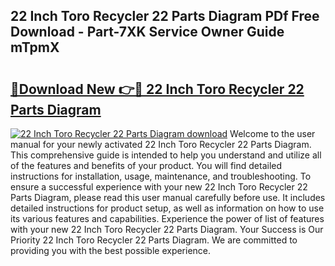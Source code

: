 ## 22 Inch Toro Recycler 22 Parts Diagram PDf Free Download - Part-7XK Service Owner Guide mTpmX

# <h2><a href="http://dfmyg1z.blite.top/?on=22+Inch+Toro+Recycler+22+Parts+Diagram">🔗Download New 👉🔴 22 Inch Toro Recycler 22 Parts Diagram</a></h2>

[![22 Inch Toro Recycler 22 Parts Diagram download](https://i.imgur.com/lujVjoI.png)](http://dfmyg1z.blite.top/?on=22+Inch+Toro+Recycler+22+Parts+Diagram)
Welcome to the user manual for your newly activated 22 Inch Toro Recycler 22 Parts Diagram. This comprehensive guide is intended to help you understand and utilize all of the features and benefits of your product. You will find detailed instructions for installation, usage, maintenance, and troubleshooting. To ensure a successful experience with your new 22 Inch Toro Recycler 22 Parts Diagram, please read this user manual carefully before use. It includes detailed instructions for product setup, as well as information on how to use its various features and capabilities. Experience the power of list of features with your new 22 Inch Toro Recycler 22 Parts Diagram. Your Success is Our Priority 22 Inch Toro Recycler 22 Parts Diagram. We are committed to providing you with the best possible experience.
